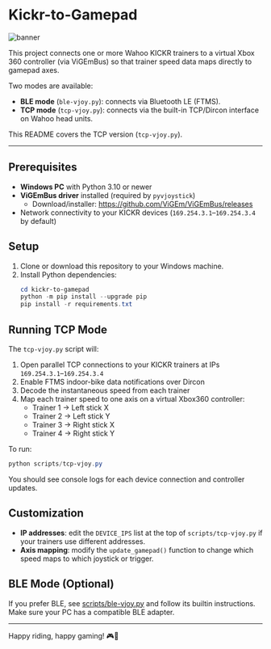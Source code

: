 # Kickr-to-Gamepad


![banner](https://github.com/user-attachments/assets/ace7611b-39f9-4b1f-be71-68ea001ffa8e)

This project connects one or more Wahoo KICKR trainers to a virtual Xbox 360 controller (via ViGEmBus) so that trainer speed data maps directly to gamepad axes.  

Two modes are available:
  - **BLE mode** (`ble-vjoy.py`): connects via Bluetooth LE (FTMS).  
  - **TCP mode** (`tcp-vjoy.py`): connects via the built-in TCP/Dircon interface on Wahoo head units.

This README covers the TCP version (`tcp-vjoy.py`).

---

## Prerequisites

- **Windows PC** with Python 3.10 or newer
- **ViGEmBus driver** installed (required by `pyvjoystick`)
  - Download/installer: https://github.com/ViGEm/ViGEmBus/releases
- Network connectivity to your KICKR devices (`169.254.3.1`–`169.254.3.4` by default)

## Setup

1. Clone or download this repository to your Windows machine.
2. Install Python dependencies:
   ```powershell
   cd kickr-to-gamepad
   python -m pip install --upgrade pip
   pip install -r requirements.txt
   ```

## Running TCP Mode

The `tcp-vjoy.py` script will:
  1. Open parallel TCP connections to your KICKR trainers at IPs `169.254.3.1`–`169.254.3.4`
  2. Enable FTMS indoor-bike data notifications over Dircon
  3. Decode the instantaneous speed from each trainer
  4. Map each trainer speed to one axis on a virtual Xbox360 controller:
     - Trainer 1 → Left stick X
     - Trainer 2 → Left stick Y
     - Trainer 3 → Right stick X
     - Trainer 4 → Right stick Y

To run:
```powershell
python scripts/tcp-vjoy.py
```

You should see console logs for each device connection and controller updates.

## Customization

- **IP addresses**: edit the `DEVICE_IPS` list at the top of `scripts/tcp-vjoy.py` if your trainers use different addresses.
- **Axis mapping**: modify the `update_gamepad()` function to change which speed maps to which joystick or trigger.

## BLE Mode (Optional)

If you prefer BLE, see [scripts/ble-vjoy.py](scripts/ble-vjoy.py) and follow its builtin instructions.  Make sure your PC has a compatible BLE adapter.

---

Happy riding, happy gaming!  🎮🚴
